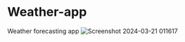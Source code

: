 # Weather-app
Weather forecasting app
![Screenshot 2024-03-21 011617](https://github.com/AnandMohokar09/Weather-app/assets/148886124/3209b337-e995-4271-ae75-466c099e69f0)
